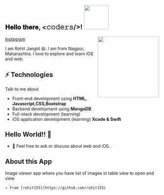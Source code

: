 <h2> 𝐇𝐞𝐥𝐥𝐨 𝐭𝐡𝐞𝐫𝐞, <𝚌𝚘𝚍𝚎𝚛𝚜/>! <img src='https://media.giphy.com/media/bcKmIWkUMCjVm/giphy.gif' width="80px"></h2>

<img align='right' src='https://media.giphy.com/media/du3J3cXyzhj75IOgvA/giphy.gif' width='200"'>

[Instagram](https://instagram.com/code_with_rohit?igshid=71vfqs608pnw)

I am Rohit Jangid 😃. I am from Nagpur, Maharashtra. I love to explore and learn iOS and web.
## ⚡ Technologies
Talk to me about
- Front-end development using **HTML, Javascript,CSS,Bootstrap**
- Backend development using **MongoDB**
- Full-stack development (learning)
- iOS application development (learning) **Xcode & Swift**

## Hello World!! 🤔
- 💬 Feel free to ask or discuss about web and iOS.

## About this App

Image viewer app where you have list of images in table view to open and view


```⭐️ From [rohit155](https://github.com/rohit155)```

